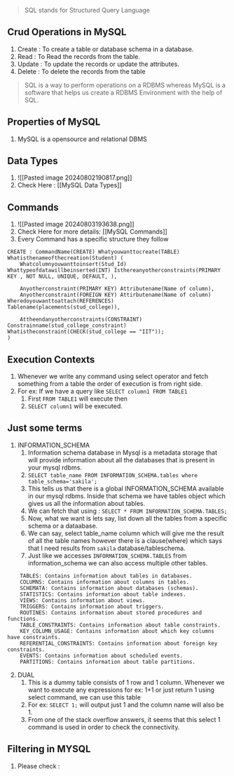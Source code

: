 > SQL stands for Structured Query Language

## Crud Operations in MySQL
1. Create : To create a table or database schema in a database.
2. Read : To Read the records from the table.
3. Update : To update the records or update the attributes.
4. Delete : To delete the records from the table

> SQL is a way to perform operations on a RDBMS whereas MySQL is a software that helps us create a RDBMS Environment with the help of SQL.

## Properties of MySQL
1. MySQL is a opensource and relational DBMS

## Data Types
1. ![[Pasted image 20240802190817.png]]
2. Check Here : [[MySQL Data Types]]

## Commands
1. ![[Pasted image 20240803193638.png]]
2. Check Here for more details: [[MySQL Commands]]
3. Every Command has a specific structure they follow
```
CREATE : CommandName(CREATE) Whatyouwanttocreate(TABLE) Whatisthenameofthecreation(Student) (
	Whatcolumnyouwanttoinsert(Stud_Id) Whattypeofdatawillbeinserted(INT) Isthereanyotherconstraints(PRIMARY KEY , NOT NULL, UNIQUE, DEFAULT, ),

	Anyotherconstraint(PRIMARY KEY) Attributename(Name of column),
	Anyotherconstraint(FOREIGN KEY) Attirbutename(Name of column) Wheredoyouwanttoattach(REFERENCES) Tablename(placements(stud_college)),
	
	Attheendanyotherconstraints(CONSTRAINT) Constrainname(stud_college_constraint) Whatistheconstraint(CHECK(stud_college == "IIT"));
)
```

## Execution Contexts
1. Whenever we write any command using select operator and fetch something from a table the order of execution is from right side.
2. For ex: If we have a query like `SELECT column1 FROM TABLE1`
	1. First `FROM TABLE1` will execute then
	2. `SELECT column1` will be executed.
## Just some terms
1. INFORMATION_SCHEMA
	1. Information schema database in Mysql is a metadata storage that will provide information about all the databases that is present in your mysql rdbms.
	2. `SELECT table_name FROM INFORMATION_SCHEMA.tables where table_schema='sakila';`
	3. This tells us that there is a global INFORMATION_SCHEMA available in our mysql rdbms. Inside that schema we have tables object which gives us all the information about tables.
	4. We can fetch that using : `SELECT * FROM INFORMATION_SCHEMA.TABLES;`
	5. Now, what we want is lets say, list down all the tables from a specific schema or a dataabase.
	6. We can say, select table_name column which will give me the result of all the table names however there is a clause(where) which says that I need results from `sakila` database/tableschema.
	7. Just like we accesses `INFORMATION_SCHEMA.TABLES` from information_schema we can also access multiple other tables. 
```
	TABLES: Contains information about tables in databases.
	COLUMNS: Contains information about columns in tables.
	SCHEMATA: Contains information about databases (schemas).
	STATISTICS: Contains information about table indexes.
	VIEWS: Contains information about views.
	TRIGGERS: Contains information about triggers.
	ROUTINES: Contains information about stored procedures and functions.
	TABLE_CONSTRAINTS: Contains information about table constraints.
	KEY_COLUMN_USAGE: Contains information about which key columns have constraints.
	REFERENTIAL_CONSTRAINTS: Contains information about foreign key constraints.
	EVENTS: Contains information about scheduled events.
	PARTITIONS: Contains information about table partitions.
```
2. DUAL
	1. This is a dummy table consists of 1 row and 1 column. Whenever we want to execute any expressions for ex: 1+1 or just return 1 using select command, we can use this table
	2. For ex: `SELECT 1;` will output just 1 and the column name will also be 1.
	3. From one of the stack overflow answers, it seems that this select 1 command is used in order to check the connectivity.

## Filtering in MYSQL
1. Please check : 